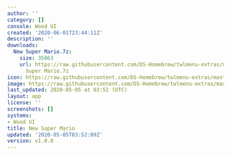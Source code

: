 ```yaml
---
author: ''
category: []
console: Wood UI
created: '2020-06-01T23:44:11Z'
description: ''
downloads:
  New Super Mario.7z:
    size: 35063
    url: https://raw.githubusercontent.com/DS-Homebrew/twlmenu-extras/master/_nds/TWiLightMenu/akmenu/themes/New
      Super Mario.7z
icon: https://raw.githubusercontent.com/DS-Homebrew/twlmenu-extras/master/unistore/icons/ak.png
image: https://raw.githubusercontent.com/DS-Homebrew/twlmenu-extras/master/unistore/icons/ak.png
last_updated: 2020-05-05 at 03:52 (UTC)
layout: app
license: ''
screenshots: []
systems:
- Wood UI
title: New Super Mario
updated: '2020-05-05T03:52:09Z'
version: v1.0.0
---
```

